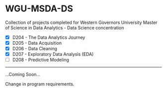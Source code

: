 # WGU-MSDA-DS
Collection of projects completed for Western Governors University Master of Science in Data Analytics - Data Science concentration

- [X] D204 - The Data Analytics Journey
- [X] D205 - Data Acquisition
- [X] D206 - Data Cleaning
- [X] D207 - Exploratory Data Analysis (EDA)
- [ ] D208 - Predictive Modeling

---

...Coming Soon...

Change in program requirements.
